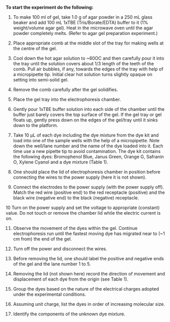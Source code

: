 

**To start the experiment do the following:**

    
1. To make 100 ml of gel, take 1.0 g of agar powder in a 250 mL glass beaker and add 100 mL 1xTBE (Tris/Borate/EDTA) buffer to it (1% weight/volume agar gel). Heat in the microwave oven until the agar powder completely melts. (Refer to agar gel preparation experiment.)
   
2. Place appropriate comb at the middle slot of the tray for making wells at the centre of the gel.
  
3.  Cool down the hot agar solution to ~60OC and then carefully pour it into the tray until the solution covers about 1/3 length of the teeth of the comb. Pull air bubbles, if any, towards the edges of the tray with help of a micropipette tip. Initial clear hot solution turns slightly opaque on setting into semi-solid gel.
  
4.  Remove the comb carefully after the gel solidifies.
  
5.  Place the gel tray into the electrophoresis chamber.
  
6.  Gently pour 1xTBE buffer solution into each side of the chamber until the buffer just barely covers the top surface of the gel. If the gel tray or gel floats up, gently press down on the edges of the gel/tray until it sinks down to the platform.
  
7.  Take 10 μL of each dye including the dye mixture from the dye kit and load into one of the sample wells with the help of a micropipette. Note down the well/lane number and the name of the dye loaded into it. Each time use a new pipette tip to avoid contamination. The dye kit contains the following dyes: Bromophenol Blue, Janus Green, Orange G, Safranin O, Xylene Cyanol and a dye mixture (Table 1).
  
8.  One should place the lid of electrophoresis chamber in position before connecting the wires to the power supply (here it is not shown).
  
9.  Connect the electrodes to the power supply (with the power supply off). Match the red wire (positive end) to the red receptacle (positive) and the black wire (negative end) to the black (negative) receptacle.
  
10  Turn on the power supply and set the voltage to appropriate (constant) value. Do not touch or remove the chamber lid while the electric current is on.
  
11.  Observe the movement of the dyes within the gel. Continue electrophoresis run until the fastest moving dye has migrated near to (~1 cm from) the end of the gel.
   
12. Turn off the power and disconnect the wires.
   
13. Before removing the lid, one should label the positive and negative ends of the gel and the lane number 1 to 5.
   
14. Removing the lid (not shown here) record the direction of movement and displacement of each dye from the origin (see Table 1).
   
15. Group the dyes based on the nature of the electrical charges adopted under the experimental conditions.
   
16. Assuming unit charge, list the dyes in order of increasing molecular size.
   
17. Identify the components of the unknown dye mixture.


